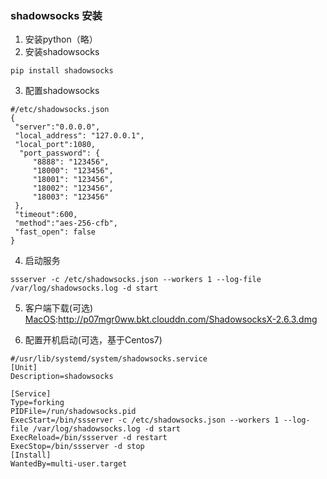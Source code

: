 ### shadowsocks 安装
1. 安装python（略）
2. 安装shadowsocks
```
pip install shadowsocks
```
3. 配置shadowsocks
```
#/etc/shadowsocks.json
{
 "server":"0.0.0.0",
 "local_address": "127.0.0.1",
 "local_port":1080,
  "port_password": {
     "8888": "123456",
     "18000": "123456",
     "18001": "123456",
     "18002": "123456",
     "18003": "123456"
 },
 "timeout":600,
 "method":"aes-256-cfb",
 "fast_open": false
}
```
4. 启动服务
```
ssserver -c /etc/shadowsocks.json --workers 1 --log-file /var/log/shadowsocks.log -d start
```
5. 客户端下载(可选)
[MacOS](http://p07mgr0ww.bkt.clouddn.com/ShadowsocksX-2.6.3.dmg):http://p07mgr0ww.bkt.clouddn.com/ShadowsocksX-2.6.3.dmg

6. 配置开机启动(可选，基于Centos7)
```
#/usr/lib/systemd/system/shadowsocks.service
[Unit]
Description=shadowsocks

[Service]
Type=forking
PIDFile=/run/shadowsocks.pid
ExecStart=/bin/ssserver -c /etc/shadowsocks.json --workers 1 --log-file /var/log/shadowsocks.log -d start
ExecReload=/bin/ssserver -d restart
ExecStop=/bin/ssserver -d stop
[Install]
WantedBy=multi-user.target
```
